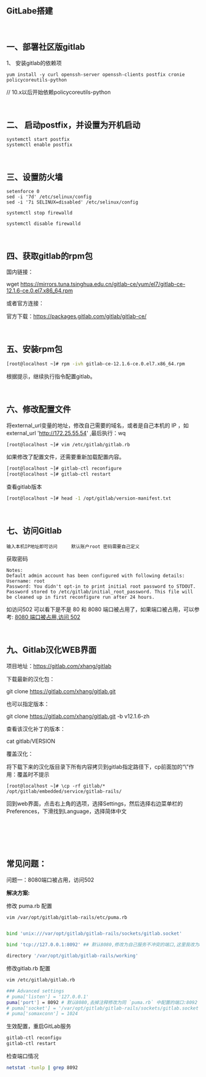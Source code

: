 ## GitLabe搭建

 <br/>

## 一、部署社区版gitlab

1、 安装gitlab的依赖项

```
yum install -y curl openssh-server openssh-clients postfix cronie policycoreutils-python
```

 // 10.x以后开始依赖policycoreutils-python

 <br/>

## 二、 启动postfix，并设置为开机启动 

```
systemctl start postfix
systemctl enable postfix
```

 <br/>

## 三、设置防火墙 

```
setenforce 0 
sed -i '7d' /etc/selinux/config
sed -i '7i SELINUX=disabled' /etc/selinux/config

systemctl stop firewalld

systemctl disable firewalld
```

 <br/>

## 四、获取gitlab的rpm包

国内链接：

wget https://mirrors.tuna.tsinghua.edu.cn/gitlab-ce/yum/el7/gitlab-ce-12.1.6-ce.0.el7.x86_64.rpm

或者官方连接：

官方下载：https://packages.gitlab.com/gitlab/gitlab-ce/

 <br/>

## 五、安装rpm包

```bash
[root@localhost ~]# rpm -ivh gitlab-ce-12.1.6-ce.0.el7.x86_64.rpm
```

根据提示，继续执行指令配置gitlab。

 <br/>

## 六、修改配置文件

将external_url变量的地址，修改自己需要的域名，或者是自己本机的 IP ，如 external_url 'http://172.25.55.54' ,最后执行：wq
```bash
[root@localhost ~]# vim /etc/gitlab/gitlab.rb
```

如果修改了配置文件，还需要重新加载配置内容。
```bash
[root@localhost ~]# gitlab-ctl reconfigure
[root@localhost ~]# gitlab-ctl restart
```

查看gitlab版本
```bash
[root@localhost ~]# head -1 /opt/gitlab/version-manifest.txt   
```
  

 <br/>


## 七、访问Gitlab

```
输入本机IP地址即可访问     默认账户root 密码需要自己定义

```

获取密码
```bah
Notes:
Default admin account has been configured with following details:
Username: root
Password: You didn't opt-in to print initial root password to STDOUT.
Password stored to /etc/gitlab/initial_root_password. This file will be cleaned up in first reconfigure run after 24 hours.

```


 如访问502 可以看下是不是 80 和 8080 端口被占用了，如果端口被占用，可以参考: [8080 端口被占用,访问 502](#jump)


<br/>  
  

## 九、Gitlab汉化WEB界面

项目地址：https://gitlab.com/xhang/gitlab

下载最新的汉化包：

git clone https://gitlab.com/xhang/gitlab.git

也可以指定版本：

git clone https://gitlab.com/xhang/gitlab.git -b  v12.1.6-zh

查看该汉化补丁的版本：

cat gitlab/VERSION

覆盖汉化：

将下载下来的汉化版目录下所有内容拷贝到gitlab指定路径下，cp前面加的“\”作用：覆盖时不提示

```
[root@localhost ~]# \cp -rf gitlab/* /opt/gitlab/embedded/service/gitlab-rails/
```

回到web界面，点击右上角的选项，选择Settings，然后选择右边菜单栏的Preferences，下滑找到Language，选择简体中文


<br/>

<br/>

<br/>

<br/>

## 常见问题：
问题一：<span id="jump">8080端口被占用，访问502</span>

 **解决方案:**

修改 puma.rb 配置
```bash
vim /var/opt/gitlab/gitlab-rails/etc/puma.rb
```
```bash

bind 'unix:///var/opt/gitlab/gitlab-rails/sockets/gitlab.socket'

bind 'tcp://127.0.0.1:8092' ## 默认8080,修改为自己服务不冲突的端口,这里我改为8092

directory '/var/opt/gitlab/gitlab-rails/working'
```

修改gitlab.rb 配置

```bash
vim /etc/gitlab/gitlab.rb
```

```bash
### Advanced settings
# puma['listen'] = '127.0.0.1'
puma['port'] = 8092 # 默认8080,去掉注释修改为同 `puma.rb` 中配置的端口:8092
# puma['socket'] = '/var/opt/gitlab/gitlab-rails/sockets/gitlab.socket'
# puma['somaxconn'] = 1024

```

生效配置，重启GitLab服务
```bash
gitlab-ctl reconfigu
gitlab-ctl restart
```

检查端口情况
```bash
netstat -tunlp | grep 8092
```
